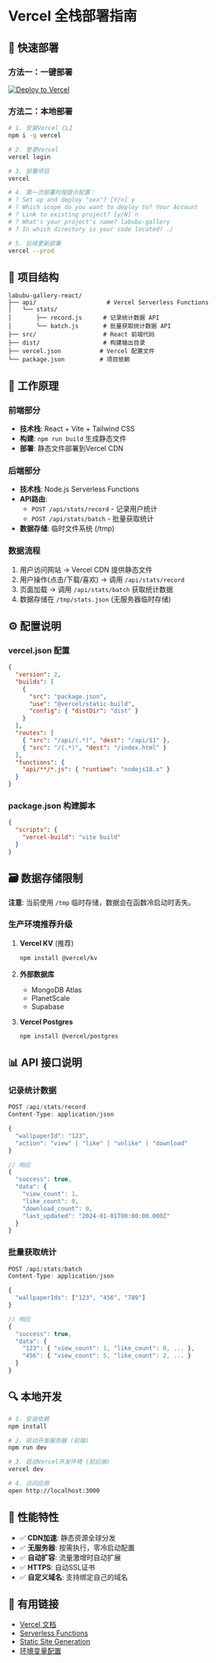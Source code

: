# Vercel 全栈部署指南

## 🚀 快速部署

### 方法一：一键部署
[![Deploy to Vercel](https://vercel.com/button)](https://vercel.com/new/clone?repository-url=https://github.com/your-username/labubu-gallery-react)

### 方法二：本地部署
```bash
# 1. 安装Vercel CLI
npm i -g vercel

# 2. 登录Vercel
vercel login

# 3. 部署项目
vercel

# 4. 第一次部署时按提示配置：
# ? Set up and deploy "xxx"? [Y/n] y
# ? Which scope do you want to deploy to? Your Account
# ? Link to existing project? [y/N] n
# ? What's your project's name? labubu-gallery
# ? In which directory is your code located? ./

# 5. 后续更新部署
vercel --prod
```

## 📁 项目结构

```
labubu-gallery-react/
├── api/                    # Vercel Serverless Functions
│   └── stats/
│       ├── record.js      # 记录统计数据 API
│       └── batch.js       # 批量获取统计数据 API
├── src/                   # React 前端代码
├── dist/                  # 构建输出目录
├── vercel.json           # Vercel 配置文件
└── package.json          # 项目依赖
```

## 🔧 工作原理

### 前端部分
- **技术栈**: React + Vite + Tailwind CSS
- **构建**: `npm run build` 生成静态文件
- **部署**: 静态文件部署到Vercel CDN

### 后端部分  
- **技术栈**: Node.js Serverless Functions
- **API路由**: 
  - `POST /api/stats/record` - 记录用户统计
  - `POST /api/stats/batch` - 批量获取统计
- **数据存储**: 临时文件系统 (/tmp)

### 数据流程
1. 用户访问网站 → Vercel CDN 提供静态文件
2. 用户操作(点击/下载/喜欢) → 调用 `/api/stats/record`
3. 页面加载 → 调用 `/api/stats/batch` 获取统计数据
4. 数据存储在 `/tmp/stats.json` (无服务器临时存储)

## ⚙️ 配置说明

### vercel.json 配置
```json
{
  "version": 2,
  "builds": [
    {
      "src": "package.json",
      "use": "@vercel/static-build",
      "config": { "distDir": "dist" }
    }
  ],
  "routes": [
    { "src": "/api/(.*)", "dest": "/api/$1" },
    { "src": "/(.*)", "dest": "/index.html" }
  ],
  "functions": {
    "api/**/*.js": { "runtime": "nodejs18.x" }
  }
}
```

### package.json 构建脚本
```json
{
  "scripts": {
    "vercel-build": "vite build"
  }
}
```

## 🗃️ 数据存储限制

**注意**: 当前使用 `/tmp` 临时存储，数据会在函数冷启动时丢失。

### 生产环境推荐升级
1. **Vercel KV** (推荐)
   ```bash
   npm install @vercel/kv
   ```

2. **外部数据库**
   - MongoDB Atlas
   - PlanetScale  
   - Supabase

3. **Vercel Postgres**
   ```bash
   npm install @vercel/postgres
   ```

## 📊 API 接口说明

### 记录统计数据
```javascript
POST /api/stats/record
Content-Type: application/json

{
  "wallpaperId": "123",
  "action": "view" | "like" | "unlike" | "download"
}

// 响应
{
  "success": true,
  "data": {
    "view_count": 1,
    "like_count": 0,
    "download_count": 0,
    "last_updated": "2024-01-01T00:00:00.000Z"
  }
}
```

### 批量获取统计
```javascript
POST /api/stats/batch  
Content-Type: application/json

{
  "wallpaperIds": ["123", "456", "789"]
}

// 响应
{
  "success": true,
  "data": {
    "123": { "view_count": 1, "like_count": 0, ... },
    "456": { "view_count": 5, "like_count": 2, ... }
  }
}
```

## 🔍 本地开发

```bash
# 1. 安装依赖
npm install

# 2. 启动开发服务器 (前端)
npm run dev

# 3. 启动Vercel开发环境 (前后端)
vercel dev

# 4. 访问应用
open http://localhost:3000
```

## 🚀 性能特性

- ✅ **CDN加速**: 静态资源全球分发
- ✅ **无服务器**: 按需执行，零冷启动配置  
- ✅ **自动扩容**: 流量激增时自动扩展
- ✅ **HTTPS**: 自动SSL证书
- ✅ **自定义域名**: 支持绑定自己的域名

## 🔗 有用链接

- [Vercel 文档](https://vercel.com/docs)
- [Serverless Functions](https://vercel.com/docs/functions/serverless-functions)
- [Static Site Generation](https://vercel.com/docs/concepts/static-sites)
- [环境变量配置](https://vercel.com/docs/concepts/projects/environment-variables) 